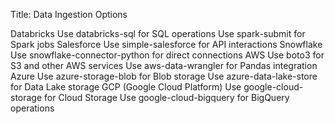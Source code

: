 
Title: Data Ingestion Options

Databricks
    Use databricks-sql for SQL operations
    Use spark-submit for Spark jobs
Salesforce
    Use simple-salesforce for API interactions
Snowflake
    Use snowflake-connector-python for direct connections
AWS
    Use boto3 for S3 and other AWS services
    Use aws-data-wrangler for Pandas integration
Azure
    Use azure-storage-blob for Blob storage
    Use azure-data-lake-store for Data Lake storage
GCP (Google Cloud Platform)
    Use google-cloud-storage for Cloud Storage
    Use google-cloud-bigquery for BigQuery operations
